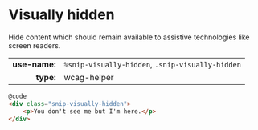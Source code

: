 # Visually hidden

Hide content which should remain available to assistive technologies like screen readers.

|  |  |
| ---: | --- |
| **use-name:** | `%snip-visually-hidden`, `.snip-visually-hidden` |
| **type:** | wcag-helper |

```html
@code
<div class="snip-visually-hidden">
    <p>You don't see me but I'm here.</p>
</div>
```
